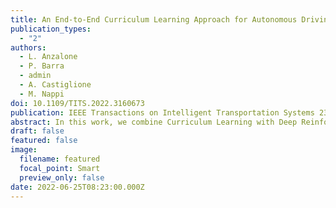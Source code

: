 ```yaml
---
title: An End-to-End Curriculum Learning Approach for Autonomous Driving Scenarios
publication_types:
  - "2"
authors:
  - L. Anzalone
  - P. Barra
  - admin
  - A. Castiglione
  - M. Nappi
doi: 10.1109/TITS.2022.3160673
publication: IEEE Transactions on Intelligent Transportation Systems 23 (10), 19817-19826
abstract: In this work, we combine Curriculum Learning with Deep Reinforcement Learning to learn without any prior domain knowledge, an end-to-end competitive driving policy for the CARLA autonomous driving simulator. To our knowledge, we are the first to provide consistent results of our driving policy on all towns available in CARLA. Our approach divides the reinforcement learning phase into multiple stages of increasing difficulty, such that our agent is guided towards learning an increasingly better driving policy. The agent architecture comprises various neural networks that complements the main convolutional backbone, represented by a ShuffleNet V2. Further contributions are given by (i) the proposal of a novel value decomposition scheme for learning the value function in a stable way and (ii) an ad-hoc function for normalizing the growth in size of the gradients. We show both quantitative and qualitative results of the learned driving policy.
draft: false
featured: false
image:
  filename: featured
  focal_point: Smart
  preview_only: false
date: 2022-06-25T08:23:00.000Z
---
```

